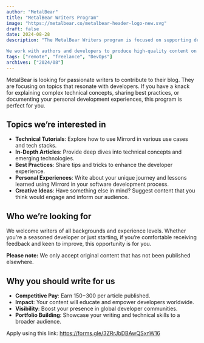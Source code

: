 ```yaml
---
author: "MetalBear"
title: "MetalBear Writers Program"
image: "https://metalbear.co/metalbear-header-logo-new.svg"
draft: false
date: 2024-08-28
description: "The MetalBear Writers program is focused on supporting developers in sharing knowledge with the community through educational, hands-on & opinionated content. We hope to provide a vast array of resources that empower developers everywhere to code, run, and test software applications smoothly.

We work with authors and developers to produce high-quality content on open source, cloud software development, DevOps, Developer Experience, Platform Engineering, backend engineering, and more. We'll pay you for any content that gets published, and all content is credited to the authors and promoted across our social media, community channels, and website."
tags: ["remote", "freelance", "DevOps"]
archives: ["2024/08"]
---
```


MetalBear is looking for passionate writers to contribute to their blog. They are focusing on topics that resonate with developers. If you have a knack for explaining complex technical concepts, sharing best practices, or documenting your personal development experiences, this program is perfect for you.

## Topics we’re interested in

- **Technical Tutorials**: Explore how to use Mirrord in various use cases and tech stacks.
- **In-Depth Articles**: Provide deep dives into technical concepts and emerging technologies.
- **Best Practices**: Share tips and tricks to enhance the developer experience.
- **Personal Experiences**: Write about your unique journey and lessons learned using Mirrord in your software development process.
- **Creative Ideas**: Have something else in mind? Suggest content that you think would engage and inform our audience.

## Who we’re looking for

We welcome writers of all backgrounds and experience levels. Whether you're a seasoned developer or just starting, if you’re comfortable receiving feedback and keen to improve, this opportunity is for you.

**Please note:** We only accept original content that has not been published elsewhere.

## Why you should write for us

- **Competitive Pay**: Earn $150-$300 per article published.
- **Impact**: Your content will educate and empower developers worldwide.
- **Visibility**: Boost your presence in global developer communities.
- **Portfolio Building**: Showcase your writing and technical skills to a broader audience.

Apply using this link: https://forms.gle/3ZRrJbDBAwQSxnW16
